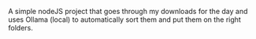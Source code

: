 A simple nodeJS project that goes through my downloads for the day and uses Ollama (local) to automatically sort them and put them on the right folders. 